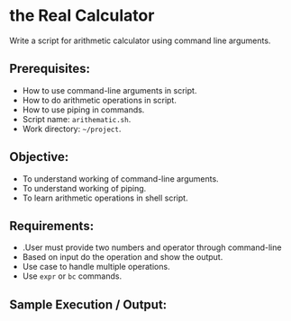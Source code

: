 # the Real Calculator

Write a script for arithmetic calculator using command line arguments.

## Prerequisites:

- How to use command-line arguments in script.
- How to do arithmetic operations in script.
- How to use piping in commands.
- Script name: `arithematic.sh`.
- Work directory: `~/project`.

## Objective:

- To understand working of command-line arguments.
- To understand working of piping.
- To learn arithmetic operations in shell script.

## Requirements:

- .User must provide two numbers and operator through command-line
- Based on input do the operation and show the output.
- Use case to handle multiple operations.
- Use `expr` or `bc` commands.

## Sample Execution / Output:
